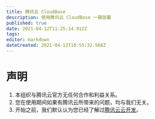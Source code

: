 ```yaml
---
title: 腾讯云 CloudBase
description: 使用腾讯云 CloudBase 一键部署
published: true
date: 2021-04-12T11:25:14.912Z
tags: 
editor: markdown
dateCreated: 2021-04-12T10:55:32.568Z
---
```


# 声明

1. 本组织与腾讯云官方无任何合作和利益关系。
2. 您在使用期间如果有腾讯云所带来的问题，均与我们无关。
3. 开始之前，我们默认认为您已经了解过[腾讯云云开发](https://cloud.tencent.com/product/tcb)。
